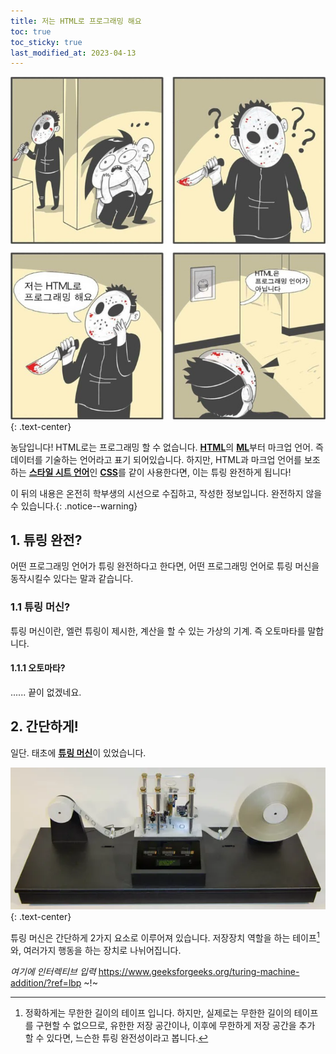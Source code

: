 ```yaml
---
title: 저는 HTML로 프로그래밍 해요
toc: true
toc_sticky: true
last_modified_at: 2023-04-13
---
```

![저는HTML로프로그래밍해요](https://github.com/MOJAN3543/MOJAN3543.github.io/blob/main/_posts/ProgrammingByHTML/HTMLisnotProgrammingLang.jpg?raw=true "저는HTML로 프로그래밍해요")
{: .text-center}    

농담입니다! HTML로는 프로그래밍 할 수 없습니다. [**HTML**](https://ko.wikipedia.org/wiki/HTML)의 [**ML**](https://ko.wikipedia.org/wiki/%EB%A7%88%ED%81%AC%EC%97%85_%EC%96%B8%EC%96%B4)부터 마크업 언어. 
즉 데이터를 기술하는 언어라고 표기 되어있습니다. 하지만, HTML과 마크업 언어를 보조하는 [**스타일 시트 언어**](https://en.wikipedia.org/wiki/Style_sheet_language)인 [**CSS**](https://ko.wikipedia.org/wiki/CSS)를 같이 사용한다면, 이는 튜링 완전하게 됩니다!   
   
이 뒤의 내용은 온전히 학부생의 시선으로 수집하고, 작성한 정보입니다. 완전하지 않을 수 있습니다.{: .notice--warning}
## 1. 튜링 완전?
어떤 프로그래밍 언어가 튜링 완전하다고 한다면, 어떤 프로그래밍 언어로 튜링 머신을 동작시킬수 있다는 말과 같습니다.   
### 1.1 튜링 머신?
튜링 머신이란, 엘런 튜링이 제시한, 계산을 할 수 있는 가상의 기계. 즉 오토마타를 말합니다.
#### 1.1.1 오토마타?
...... 끝이 없겠네요.  
## 2. 간단하게!
일단. 태초에 [**튜링 머신**](https://ko.wikipedia.org/wiki/%ED%8A%9C%EB%A7%81_%EA%B8%B0%EA%B3%84)이 있었습니다.  

![TuringMachine](https://github.com/MOJAN3543/MOJAN3543.github.io/blob/main/_posts/ProgrammingByHTML/TuringMachine.jpeg?raw=true "TuringMachine")
{: .text-center}  
  
튜링 머신은 간단하게 2가지 요소로 이루어져 있습니다. 저장장치 역할을 하는 테이프[^1]와, 여러가지 행동을 하는 장치로 나뉘어집니다.   
   
*여기에 인터렉티브 입력*
https://www.geeksforgeeks.org/turing-machine-addition/?ref=lbp ~!~

[^1]: 정확하게는 무한한 길이의 테이프 입니다. 하지만, 실제로는 무한한 길이의 테이프를 구현할 수 없으므로, 유한한 저장 공간이나, 이후에 무한하게 저장 공간을 추가 할 수 있다면, 느슨한 튜링 완전성이라고 봅니다.
